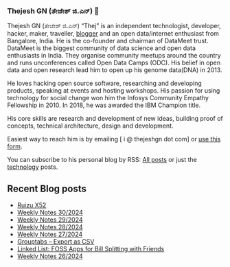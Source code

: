 ### Thejesh GN (ತೇಜೇಶ್ ಜಿ.ಎನ್) 👋

Thejesh GN (ತೇಜೇಶ್ ಜಿ.ಎನ್) “Thej” is an independent technologist, developer, hacker, maker, traveller, [blogger](https://thejeshgn.com/) and an open data/internet enthusiast from Bangalore, India. He is the co-founder and chairman of DataMeet trust. DataMeet is the biggest community of data science and open data enthusiasts in India. They organise community meetups around the country and runs unconferences called Open Data Camps (ODC). His belief in open data and open research lead him to open up his genome data(DNA) in 2013.

He loves hacking open source software, researching and developing products, speaking at events and hosting workshops. His passion for using technology for social change won him the Infosys Community Empathy Fellowship in 2010. In 2018, he was awarded the IBM Champion title.

His core skills are research and development of new ideas, building proof of concepts, technical architecture, design and development.

Easiest way to reach him is by emailing [ i @ thejeshgn dot com] or [use this form](https://thejeshgn.com/contact/).

You can subscribe to his personal blog by RSS: [All posts](https://feeds.thejeshgn.com/thejeshgn) or just the [technology](https://feeds.thejeshgn.com/technology) posts.

## Recent Blog posts
<!-- BLOG-POST-LIST:START -->
- [Ruizu X52](https://thejeshgn.com/2024/07/30/ruizu-x52/)
- [Weekly Notes 30/2024](https://thejeshgn.com/2024/07/26/weekly-notes-30-2024/)
- [Weekly Notes 29/2024](https://thejeshgn.com/2024/07/19/weekly-notes-29-2024/)
- [Weekly Notes 28/2024](https://thejeshgn.com/2024/07/12/weekly-notes-28-2024/)
- [Weekly Notes 27/2024](https://thejeshgn.com/2024/07/05/weekly-notes-27-2024/)
- [Grouptabs – Export as CSV](https://thejeshgn.com/2024/07/01/grouptabs-export-as-csv/)
- [Linked List: FOSS Apps for Bill Splitting with Friends](https://thejeshgn.com/2024/06/29/linked-list-foss-apps-for-bill-splitting-with-friends/)
- [Weekly Notes 26/2024](https://thejeshgn.com/2024/06/28/weekly-notes-26-2024/)
<!-- BLOG-POST-LIST:END -->
